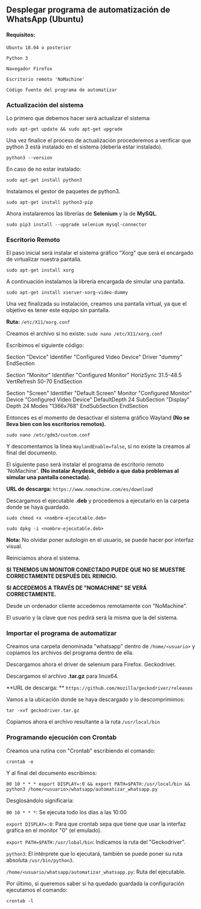 ## Desplegar programa de automatización de WhatsApp (Ubuntu)

#### **Requisitos:**

`Ubuntu 18.04 o posterior`

`Python 3`

`Navegador Firefox`

`Escritorio remoto 'NoMachine'`

`Código fuente del programa de automatizar`



### Actualización del sistema

Lo primero que debemos hacer será actualizar el sistema:

`sudo apt-get update && sudo apt-get upgrade`

Una vez finalice el proceso de actualización procederemos a verificar que python 3 está instalado en el sistema (debería estar instalado).

`python3 --version`

En caso de no estar instalado:

`sudo apt-get install python3`

Instalamos el gestor de paquetes de python3.

`sudo apt-get install python3-pip`

Ahora instalaremos las librerías de **Selenium** y la de **MySQL**.

`sudo pip3 install --upgrade selenium mysql-connector`



### Escritorio Remoto

El paso inicial será instalar el sistema gráfico "Xorg" que será el encargado de virtualizar nuestra pantalla.

`sudo apt-get install xorg`

A continuación instalamos la librería encargada de simular una pantalla.

`sudo apt-get install xserver-xorg-video-dummy`

Una vez finalizada su instalación, creamos una pantalla virtual, ya que el objetivo es tener este equipo sin pantalla.

**Ruta:** `/etc/X11/xorg.conf`

Creamos el archivo si no existe: `sudo nano /etc/X11/xorg.conf`

Escribimos el siguiente código:



Section "Device"
    Identifier  "Configured Video Device"
    Driver      "dummy"
EndSection

Section "Monitor"
    Identifier  "Configured Monitor"
    HorizSync 31.5-48.5
    VertRefresh 50-70
EndSection

Section "Screen"
    Identifier  "Default Screen"
    Monitor     "Configured Monitor"
    Device      "Configured Video Device"
    DefaultDepth 24
    SubSection "Display"
    Depth 24
    Modes "1366x768"
    EndSubSection
EndSection



Entonces es el momento de desactivar el sistema gráfico Wayland **(No se lleva bien con los escritorios remotos).**

`sudo nano /etc/gdm3/custom.conf`

Y descomentamos la línea `WaylandEnable=false`, si no existe la creamos al final del documento.

El siguiente paso será instalar el programa de escritorio remoto 'NoMachine'. **(No instalar Anydesk, debido a que daba problemas al simular una pantalla conectada).**

**URL de descarga:** `https://www.nomachine.com/es/download`

Descargamos el ejecutable **.deb** y procedemos a ejecutarlo en la carpeta donde se haya guardado.

`sudo chmod +x <nombre-ejecutable.deb>`

`sudo dpkg -i <nombre-ejecutable.deb>`

**Nota:** No olvidar poner autologin en el usuario, se puede hacer por interfaz visual.

Reiniciamos ahora el sistema.

**SI TENEMOS UN MONITOR CONECTADO PUEDE QUE NO SE MUESTRE CORRECTAMENTE DESPUÉS DEL REINICIO.**

**SI ACCEDEMOS A TRAVÉS DE "NOMACHINE" SE VERÁ CORRECTAMENTE.**

Desde un ordenador cliente accedemos remotamente con "NoMachine".

El usuario y la clave que nos pedirá será la misma que la del sistema.



### Importar el programa de automatizar

Creamos una carpeta denominada "whatsapp" dentro de `/home/<usuario>` y copiamos los archivos del programa dentro de ella.

Descargamos ahora el driver de selenium para Firefox. Geckodriver.

Descargamos el archivo **.tar.gz** para linux64.

**URL de descarga: ** `https://github.com/mozilla/geckodriver/releases`

Vamos a la ubicación donde se haya descargado y lo descomprimimos:

`tar -xvf geckodriver.tar.gz`

Copiamos ahora el archivo resultante a la ruta `/usr/local/bin`



### Programando ejecución con Crontab

Creamos una rutina con "Crontab" escribiendo el comando:

`crontab -e`

Y al final del documento escribimos:

`00 10 * * * export DISPLAY=:0 && export PATH=$PATH:/usr/local/bin && python3 /home/<usuario>/whatsapp/automatizar_whatsapp.py`

Desglosándolo significaría:

`00 10 * * *`: Se ejecuta todo los días a las 10:00

`export DISPLAY=:0`: Para que crontab sepa que tiene que usar la interfaz gráfica en el monitor "0" (el emulado).

`export PATH=$PATH:/usr/lobal/bin`: Indicamos la ruta del "Geckodriver".

`python3`: El intérprete que lo ejecutará, también se puede poner su ruta absoluta `/usr/bin/python3`.

`/home/<usuario/whatsapp/automatizar_whatsapp.py`: Ruta del ejecutable.

Por último, si queremos saber si ha quedado guardada la configuración ejecutamos el comando:

`crontab -l`

